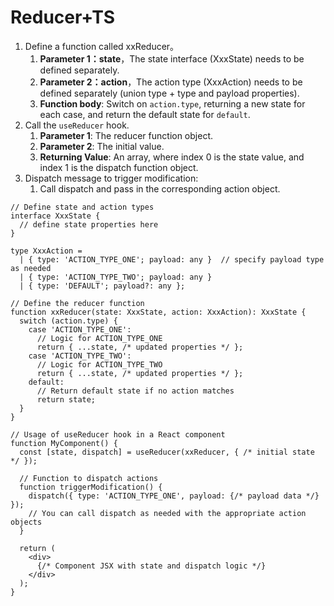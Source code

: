 # Reducer+TS

1. Define a function called xxReducer。
   1. **Parameter 1：state**，The state interface (XxxState) needs to be defined separately.
   2. **Parameter 2：action**，The action type (XxxAction) needs to be defined separately (union type + type and payload properties).
   3. **Function body**: Switch on `action.type`, returning a new state for each case, and return the default state for `default`.
2. Call the `useReducer` hook.
   1. **Parameter 1**: The reducer function object.
   2. **Parameter 2**: The initial value.
   3. **Returning Value**: An array, where index 0 is the state value, and index 1 is the dispatch function object.
3. Dispatch message to trigger modification:
   1. Call dispatch and pass in the corresponding action object.

```tsx
// Define state and action types
interface XxxState {
  // define state properties here
}

type XxxAction =
  | { type: 'ACTION_TYPE_ONE'; payload: any }  // specify payload type as needed
  | { type: 'ACTION_TYPE_TWO'; payload: any }
  | { type: 'DEFAULT'; payload?: any };

// Define the reducer function
function xxReducer(state: XxxState, action: XxxAction): XxxState {
  switch (action.type) {
    case 'ACTION_TYPE_ONE':
      // Logic for ACTION_TYPE_ONE
      return { ...state, /* updated properties */ };
    case 'ACTION_TYPE_TWO':
      // Logic for ACTION_TYPE_TWO
      return { ...state, /* updated properties */ };
    default:
      // Return default state if no action matches
      return state;
  }
}

// Usage of useReducer hook in a React component
function MyComponent() {
  const [state, dispatch] = useReducer(xxReducer, { /* initial state */ });

  // Function to dispatch actions
  function triggerModification() {
    dispatch({ type: 'ACTION_TYPE_ONE', payload: {/* payload data */} });
    // You can call dispatch as needed with the appropriate action objects
  }

  return (
    <div>
      {/* Component JSX with state and dispatch logic */}
    </div>
  );
}
```

